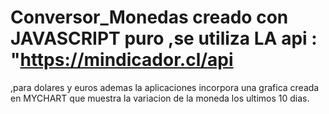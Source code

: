 # Conversor_Monedas creado con JAVASCRIPT puro ,se utiliza LA api : "https://mindicador.cl/api 
,para dolares y euros ademas la aplicaciones incorpora una grafica creada en MYCHART que muestra la variacion de la moneda los ultimos 10 dias.
